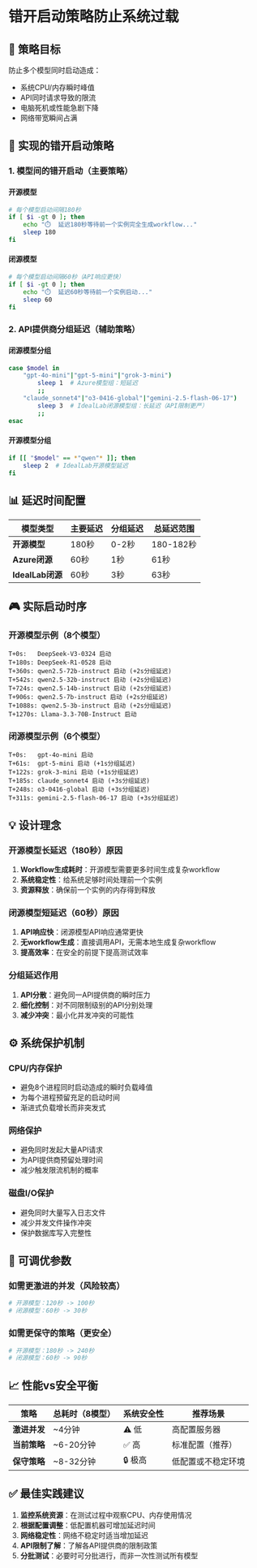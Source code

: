 # 错开启动策略防止系统过载

## 🎯 策略目标

防止多个模型同时启动造成：
- 系统CPU/内存瞬时峰值
- API同时请求导致的限流
- 电脑死机或性能急剧下降
- 网络带宽瞬间占满

## 🚀 实现的错开启动策略

### 1. 模型间的错开启动（主要策略）

#### 开源模型
```bash
# 每个模型启动间隔180秒
if [ $i -gt 0 ]; then
    echo "⏱️  延迟180秒等待前一个实例完全生成workflow..."
    sleep 180
fi
```

#### 闭源模型  
```bash
# 每个模型启动间隔60秒（API响应更快）
if [ $i -gt 0 ]; then
    echo "⏱️  延迟60秒等待前一个实例启动..."
    sleep 60
fi
```

### 2. API提供商分组延迟（辅助策略）

#### 闭源模型分组
```bash
case $model in
    "gpt-4o-mini"|"gpt-5-mini"|"grok-3-mini")
        sleep 1  # Azure模型组：短延迟
        ;;
    "claude_sonnet4"|"o3-0416-global"|"gemini-2.5-flash-06-17")
        sleep 3  # IdealLab闭源模型组：长延迟（API限制更严）
        ;;
esac
```

#### 开源模型分组
```bash
if [[ "$model" == *"qwen"* ]]; then
    sleep 2  # IdealLab开源模型延迟
fi
```

## 📊 延迟时间配置

| 模型类型 | 主要延迟 | 分组延迟 | 总延迟范围 |
|---------|---------|---------|----------|
| **开源模型** | 180秒 | 0-2秒 | 180-182秒 |
| **Azure闭源** | 60秒 | 1秒 | 61秒 |
| **IdealLab闭源** | 60秒 | 3秒 | 63秒 |

## 🎮 实际启动时序

### 开源模型示例（8个模型）
```
T+0s:   DeepSeek-V3-0324 启动
T+180s: DeepSeek-R1-0528 启动  
T+360s: qwen2.5-72b-instruct 启动 (+2s分组延迟)
T+542s: qwen2.5-32b-instruct 启动 (+2s分组延迟)
T+724s: qwen2.5-14b-instruct 启动 (+2s分组延迟)
T+906s: qwen2.5-7b-instruct 启动 (+2s分组延迟)
T+1088s: qwen2.5-3b-instruct 启动 (+2s分组延迟)
T+1270s: Llama-3.3-70B-Instruct 启动
```

### 闭源模型示例（6个模型）
```
T+0s:   gpt-4o-mini 启动
T+61s:  gpt-5-mini 启动 (+1s分组延迟)
T+122s: grok-3-mini 启动 (+1s分组延迟)  
T+185s: claude_sonnet4 启动 (+3s分组延迟)
T+248s: o3-0416-global 启动 (+3s分组延迟)
T+311s: gemini-2.5-flash-06-17 启动 (+3s分组延迟)
```

## 💡 设计理念

### 开源模型长延迟（180秒）原因
1. **Workflow生成耗时**：开源模型需要更多时间生成复杂workflow
2. **系统稳定性**：给系统足够时间处理前一个实例
3. **资源释放**：确保前一个实例的内存得到释放

### 闭源模型短延迟（60秒）原因  
1. **API响应快**：闭源模型API响应通常更快
2. **无workflow生成**：直接调用API，无需本地生成复杂workflow
3. **提高效率**：在安全的前提下提高测试效率

### 分组延迟作用
1. **API分散**：避免同一API提供商的瞬时压力
2. **细化控制**：对不同限制级别的API分别处理
3. **减少冲突**：最小化并发冲突的可能性

## ⚙️ 系统保护机制

### CPU/内存保护
- 避免8个进程同时启动造成的瞬时负载峰值
- 为每个进程预留充足的启动时间
- 渐进式负载增长而非突发式

### 网络保护
- 避免同时发起大量API请求
- 为API提供商预留处理时间
- 减少触发限流机制的概率

### 磁盘I/O保护
- 避免同时大量写入日志文件
- 减少并发文件操作冲突
- 保护数据库写入完整性

## 🔧 可调优参数

### 如需更激进的并发（风险较高）
```bash
# 开源模型：120秒 -> 100秒
# 闭源模型：60秒 -> 30秒
```

### 如需更保守的策略（更安全）
```bash
# 开源模型：180秒 -> 240秒  
# 闭源模型：60秒 -> 90秒
```

## 📈 性能vs安全平衡

| 策略 | 总耗时（8模型） | 系统安全性 | 推荐场景 |
|-----|---------------|----------|---------|
| **激进并发** | ~4分钟 | ⚠️ 低 | 高配置服务器 |
| **当前策略** | ~6-20分钟 | ✅ 高 | 标准配置（推荐） |
| **保守策略** | ~8-32分钟 | 🔒 极高 | 低配置或不稳定环境 |

## ✅ 最佳实践建议

1. **监控系统资源**：在测试过程中观察CPU、内存使用情况
2. **根据配置调整**：低配置机器可增加延迟时间
3. **网络稳定性**：网络不稳定时适当增加延迟
4. **API限制了解**：了解各API提供商的限制政策
5. **分批测试**：必要时可分批进行，而非一次性测试所有模型